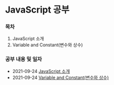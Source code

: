 # JavaScript 공부 

### 목차

1. JavaScript 소개
2. Variable and Constant(변수와 상수)
<!-- 3. DataType (데이터형)
4. Operator (연산자)
5. Control statement (제어문)
6. Function (함수)
7. Arrow Function (화살표 함수)
8. DOM (문서 객체 모델)
9. IIFE (즉시 실행 함수)
10. Property -->


### 공부 내용 및 일자 

- 2021-09-24 [JavaScript 소개](./introduce/README.md)
- 2021-09-24 [Variable and Constant(변수와 상수)](./variable_constant/README.md)
<!-- - 2021-09-16 [DataType (데이터형)](./datatype/README.md)
- 2021-09-17 [Operator (연산자)](./operator/README.md)
- 2021-09-18 [Control statement(제어문)](./controlStatement/README.md)
- 2021-09-19 [Function (함수)](./function/README.md)
- 2021-09-20 [Arrow Function (화살표 함수)](./arrowfunction/README.md)
- 2021-09-21 [DOM (문서 객체 모델)](./dom/README.md)
- 2021-09-22 [IIFE (즉시 실행 함수)](./iife/README.md)
- 2021-09-23 [Property](./property/README.md)
 -->
